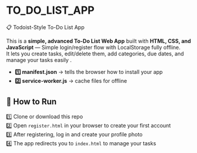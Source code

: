 # TO_DO_LIST_APP
📋 Todoist-Style To-Do List App

This is a **simple, advanced To-Do List Web App** built with **HTML, CSS, and JavaScript** — Simple login/register flow with LocalStorage fully offline.  
It lets you create tasks, edit/delete them, add categories, due dates, and manage your tasks easily .

- **1️⃣ manifest.json** → tells the browser how to install your app
- **2️⃣ service-worker.js** → cache files for offline

## 🚀 How to Run

1️⃣ Clone or download this repo  
2️⃣ Open `register.html` in your browser to create your first account  
3️⃣ After registering, log in and create your profile photo  
4️⃣ The app redirects you to `index.html` to manage your tasks
